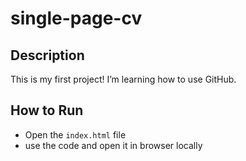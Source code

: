 # single-page-cv
## Description
This is my first project! I’m learning how to use GitHub.

## How to Run
- Open the `index.html` file
- use the code and open it in browser locally 


